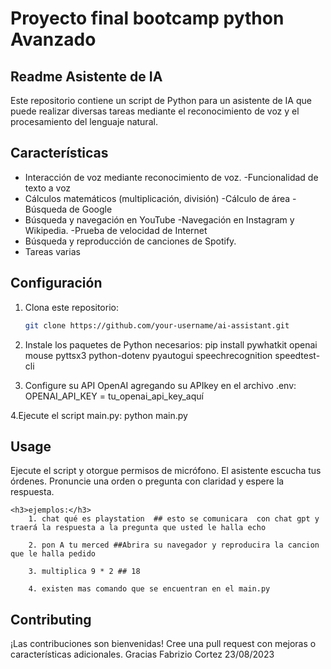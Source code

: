<h1>Proyecto final bootcamp python Avanzado</h1>

## Readme Asistente de IA

Este repositorio contiene un script de Python para un asistente de IA que puede realizar diversas tareas mediante el reconocimiento de voz y el procesamiento del lenguaje natural.

## Características

- Interacción de voz mediante reconocimiento de voz.
-Funcionalidad de texto a voz
- Cálculos matemáticos (multiplicación, división)
-Cálculo de área
-Búsqueda de Google
- Búsqueda y navegación en YouTube
-Navegación en Instagram y Wikipedia.
-Prueba de velocidad de Internet
- Búsqueda y reproducción de canciones de Spotify.
- Tareas varias

## Configuración

1. Clona este repositorio:
   ```bash
   git clone https://github.com/your-username/ai-assistant.git

2. Instale los paquetes de Python necesarios:
    pip install pywhatkit openai mouse pyttsx3 python-dotenv pyautogui speechrecognition speedtest-cli


3. Configure su API OpenAI agregando su APIkey  en el archivo .env:
    OPENAI_API_KEY = tu_openai_api_key_aquí

4.Ejecute el script main.py:
    python main.py


<h2>Usage</h2>
    Ejecute el script y otorgue permisos de micrófono.
    El asistente escucha tus órdenes.
    Pronuncie una orden o pregunta con claridad y espere la respuesta.

    <h3>ejemplos:</h3> 
        1. chat qué es playstation  ## esto se comunicara  con chat gpt y traerá la respuesta a la pregunta que usted le halla echo

        2. pon A tu merced ##Abrira su navegador y reproducira la cancion que le halla pedido

        3. multiplica 9 * 2 ## 18

        4. existen mas comando que se encuentran en el main.py





<h2> Contributing </h2>
¡Las contribuciones son bienvenidas! Cree una pull request con mejoras o características adicionales.
Gracias
Fabrizio Cortez 23/08/2023


